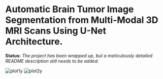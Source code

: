 # Automatic Brain Tumor Image Segmentation from Multi-Modal 3D MRI Scans Using U-Net Architecture.


**Status:**   _The project has been wrapped up, but a meticulously detailed README description still needs to be added._



![plot1y](https://user-images.githubusercontent.com/111432785/233968909-51cbd31d-8cae-48bd-a1c0-4fd42c4b01ff.png)
![plot2y](https://user-images.githubusercontent.com/111432785/233968880-c99a105c-cf4f-408a-a24a-fb2cc21d2ebe.png)
